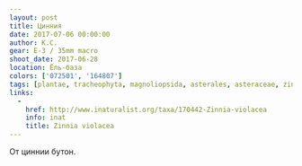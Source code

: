```yaml
---
layout: post
title: Цинния
date: 2017-07-06 00:00:00
author: К.С.
gear: E-3 / 35mm macro
shoot_date: 2017-06-28
location: Ёль-база
colors: ['072501', '164807']
tags: [plantae, tracheophyta, magnoliopsida, asterales, asteraceae, zinnia, zinnia violacea]
links:
  -
    href: http://www.inaturalist.org/taxa/170442-Zinnia-violacea
    info: inat
    title: Zinnia violacea
---
```

От циннии бутон.
